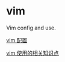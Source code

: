 # vim
Vim config and use.

[vim 配置](https://github.com/TourDJ/tangvim/blob/master/tang.vim)     

[vim 使用的相关知识点](https://github.com/TourDJ/tangvim/blob/master/vim.md)    
